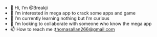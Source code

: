 - 👋 Hi, I’m @Breakji
- 👀 I’m interested in mega app to crack some apps and game
- 🌱 I’m currently learning nothing but I'm curious 
- 💞️ I’m looking to collaborate with someone who know the mega app 
- 📫 How to reach me :thomasallan266@gmail.com 

<!---
Breakji/Breakji is a ✨ special ✨ repository because its `README.md` (this file) appears on your GitHub profile.
You can click the Preview link to take a look at your changes.
--->
